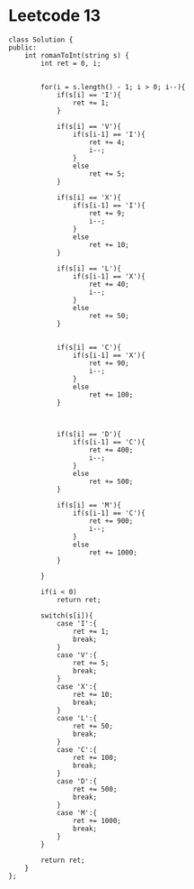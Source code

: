 # Leetcode 13
    class Solution {
    public:
        int romanToInt(string s) {
            int ret = 0, i;


            for(i = s.length() - 1; i > 0; i--){
                if(s[i] == 'I'){
                    ret += 1;
                }

                if(s[i] == 'V'){
                    if(s[i-1] == 'I'){
                        ret += 4;
                        i--;
                    }
                    else
                        ret += 5;
                }

                if(s[i] == 'X'){
                    if(s[i-1] == 'I'){
                        ret += 9;
                        i--;
                    }
                    else
                        ret += 10;
                }

                if(s[i] == 'L'){
                    if(s[i-1] == 'X'){
                        ret += 40;
                        i--;
                    }
                    else
                        ret += 50;
                }


                if(s[i] == 'C'){
                    if(s[i-1] == 'X'){
                        ret += 90;
                        i--;
                    }
                    else
                        ret += 100;
                }



                if(s[i] == 'D'){
                    if(s[i-1] == 'C'){
                        ret += 400;
                        i--;
                    }
                    else
                        ret += 500;
                }

                if(s[i] == 'M'){
                    if(s[i-1] == 'C'){
                        ret += 900;
                        i--;
                    }
                    else
                        ret += 1000;
                }            

            }

            if(i < 0)
                return ret;

            switch(s[i]){
                case 'I':{
                    ret += 1;
                    break;
                }
                case 'V':{
                    ret += 5;
                    break;
                }
                case 'X':{
                    ret += 10;
                    break;
                }
                case 'L':{
                    ret += 50;
                    break;
                }
                case 'C':{
                    ret += 100;
                    break;
                }
                case 'D':{
                    ret += 500;
                    break;
                }
                case 'M':{
                    ret += 1000;
                    break;
                }
            }

            return ret;
        }
    };
